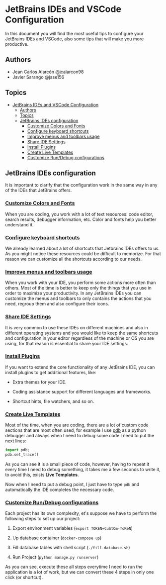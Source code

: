 # JetBrains IDEs and VSCode Configuration

In this document you will find the most useful tips to configure your JetBrains IDEs and VSCode, also some tips that will make you more productive.

## Authors

- Jean Carlos Alarcón @jcalarcon98
- Javier Sarango @jase156

## Topics

- [JetBrains IDEs and VSCode Configuration](#jetbrains-ides-and-vscode-configuration)
  - [Authors](#authors)
  - [Topics](#topics)
  - [JetBrains IDEs configuration](#jetbrains-ides-configuration)
    - [Customize Colors and Fonts](#customize-colors-and-fonts)
    - [Configure keyboard shortcuts](#configure-keyboard-shortcuts)
    - [Improve menus and toolbars usage](#improve-menus-and-toolbars-usage)
    - [Share IDE Settings](#share-ide-settings)
    - [Install Plugins](#install-plugins)
    - [Create Live Templates](#create-live-templates)
    - [Customize Run/Debug configurations](#customize-rundebug-configurations)

## JetBrains IDEs configuration

It is important to clarify that the configuration work in the same way in any of the IDEs that JetBrains offers.

### [Customize Colors and Fonts](https://www.jetbrains.com/help/pycharm/configuring-colors-and-fonts.html)

When you are coding, you work with a lot of text resources: code editor, search results, debugger information, etc. Color and fonts help you better understand it.

### [Configure keyboard shortcuts](https://www.jetbrains.com/help/pycharm/configuring-keyboard-and-mouse-shortcuts.html)

We already learned about a lot of shortcuts that Jetbrains IDEs offers to us. As you might notice these resources could be difficult to memorize. For that reason we can customize all the shortcuts according to our needs.

### [Improve menus and toolbars usage](https://www.jetbrains.com/help/pycharm/customize-actions-menus-and-toolbars.html)

When you work with your IDE, you perform some actions more often than others. Most of the time is better to keep only the things that you use in order to maximize your productivity. In any JetBrains IDEs you can customize the menus and toolbars to only contains the actions that you need, regroup them and also configure their icons.

### [Share IDE Settings](https://www.jetbrains.com/help/idea/sharing-your-ide-settings.html)

It is very common to use these IDEs on different machines and also in different operating systems and you would like to keep the same shortcuts and configuration in your editor regardless of the machine or OS you are using, for that reason is essential to share your IDE settings.

### [Install Plugins](https://www.jetbrains.com/help/pycharm/managing-plugins.html)

If you want to extend the core functionality of any JetBrains IDE, you can install plugins to get additional features, like:

- Extra themes for your IDE.

- Coding assistance support for different languages and frameworks.

- Shortcut hints, file watchers, and so on.

### [Create Live Templates](https://www.jetbrains.com/help/pycharm/creating-and-editing-live-templates.html)

Most of the time, when you are coding, there are a lot of custom code sections that are most often used, for example I use [pdb](https://docs.python.org/3/library/pdb.html) as a python debugger and always when I need to debug some code I need to put the next lines:

``` python
import pdb;
pdb.set_trace()
```

As you can see it is a small piece of code, however, having to repeat it every time I need to debug something, it takes me a few seconds to write it, to avoid this, exists **Live Templates**.

Now when I need to put a debug point, I just have to type `pdb` and automatically the IDE completes the necessary code.

### [Customize Run/Debug configurations](https://www.jetbrains.com/help/pycharm/run-debug-configuration.html)

Each project has its own complexity, et's suppose we have to perform the following steps to set up our project:

1. Export environment variables (`export TOKEN=CuStOm-ToKeN`)

2. Up database container (`docker-compose up`)

3. Fill database tables with shell script (`./fill-database.sh`)

4. Run Project (`python manage.py runserver`)

As you can see, execute these all steps everytime I need to run the application is a lot of work, but we can convert these 4 steps in only one click (or shortcut).
